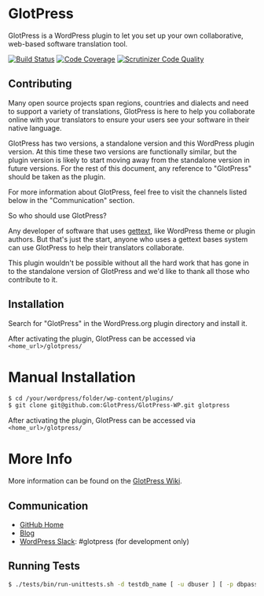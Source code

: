 # GlotPress

GlotPress is a WordPress plugin to let you set up your own collaborative, web-based software translation tool.

[![Build Status](https://travis-ci.org/GlotPress/GlotPress-WP.svg?branch=master)](https://travis-ci.org/GlotPress/GlotPress-WP) [![Code Coverage](https://scrutinizer-ci.com/g/GlotPress/GlotPress-WP/badges/coverage.png?b=master)](https://scrutinizer-ci.com/g/GlotPress/GlotPress-WP/?branch=master) [![Scrutinizer Code Quality](https://scrutinizer-ci.com/g/GlotPress/GlotPress-WP/badges/quality-score.png?b=master)](https://scrutinizer-ci.com/g/GlotPress/GlotPress-WP/?branch=master)

## Contributing

Many open source projects span regions, countries and dialects and need to support a variety of translations, GlotPress is here to help you collaborate online with your translators to ensure your users see your software in their native language.

GlotPress has two versions, a standalone version and this WordPress plugin version.  At this time these two versions are functionally similar, but the plugin version is likely to start moving away from the standalone version in future versions.  For the rest of this document, any reference to "GlotPress" should be taken as the plugin.

For more information about GlotPress, feel free to visit the channels listed below in the "Communication" section.

So who should use GlotPress?

Any developer of software that uses [gettext](http://www.gnu.org/software/gettext/), like WordPress theme or plugin authors.  But that's just the start, anyone who uses a gettext bases system can use GlotPress to help their translators collaborate.

This plugin wouldn't be possible without all the hard work that has gone in to the standalone version of GlotPress and we'd like to thank all those who contribute to it.

## Installation

Search for "GlotPress" in the WordPress.org plugin directory and install it.

After activating the plugin, GlotPress can be accessed via `<home_url>/glotpress/`

# Manual Installation
```bash
$ cd /your/wordpress/folder/wp-content/plugins/
$ git clone git@github.com:GlotPress/GlotPress-WP.git glotpress
```

After activating the plugin, GlotPress can be accessed via `<home_url>/glotpress/`

# More Info

More information can be found on the [GlotPress Wiki](https://github.com/GlotPress/GlotPress-WP/wiki/6.-The-Manual).

## Communication

* [GitHub Home](https://github.com/GlotPress/GlotPress-WP)
* [Blog](http://blog.glotpress.org/)
* [WordPress Slack](https://chat.wordpress.org/): #glotpress (for development only)

## Running Tests

```bash
$ ./tests/bin/run-unittests.sh -d testdb_name [ -u dbuser ] [ -p dbpassword ] [ -h dbhost ] [ -x dbprefix ] [ -w wpversion ] [ -D (drop-db) ] [ -c coverage_file ] [ -f phpunit_filter ]
```
